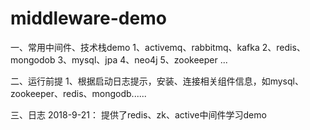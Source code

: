 # middleware-demo
一、常用中间件、技术栈demo
1、activemq、rabbitmq、kafka
2、redis、mongodob
3、mysql、jpa
4、neo4j
5、zookeeper
...

二、运行前提
1、根据启动日志提示，安装、连接相关组件信息，如mysql、zookeeper、redis、mongodb......


三、日志
2018-9-21：
提供了redis、zk、active中间件学习demo
